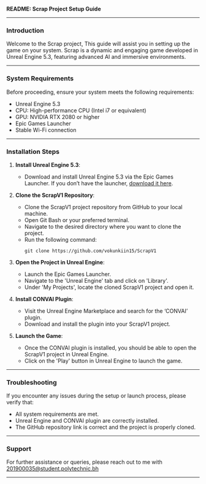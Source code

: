 **README: Scrap Project Setup Guide**

---

### Introduction
Welcome to the Scrap project, This guide will assist you in setting up the game on your system. Scrap is a dynamic and engaging game developed in Unreal Engine 5.3, featuring advanced AI and immersive environments.

---

### System Requirements
Before proceeding, ensure your system meets the following requirements:
- Unreal Engine 5.3
- CPU: High-performance CPU (Intel i7 or equivalent)
- GPU: NVIDIA RTX 2080 or higher
- Epic Games Launcher
- Stable Wi-Fi connection

---

### Installation Steps

1. **Install Unreal Engine 5.3**:
   - Download and install Unreal Engine 5.3 via the Epic Games Launcher. If you don’t have the launcher, [download it here](https://www.epicgames.com/store/en-US/download).

2. **Clone the ScrapV1 Repository**:
   - Clone the ScrapV1 project repository from GitHub to your local machine.
   - Open Git Bash or your preferred terminal.
   - Navigate to the desired directory where you want to clone the project.
   - Run the following command:
     ```
     git clone https://github.com/vokunkiin15/ScrapV1
     ```

3. **Open the Project in Unreal Engine**:
   - Launch the Epic Games Launcher.
   - Navigate to the 'Unreal Engine' tab and click on 'Library'.
   - Under 'My Projects', locate the cloned ScrapV1 project and open it.

4. **Install CONVAI Plugin**:
   - Visit the Unreal Engine Marketplace and search for the ‘CONVAI’ plugin.
   - Download and install the plugin into your ScrapV1 project.

5. **Launch the Game**:
   - Once the CONVAI plugin is installed, you should be able to open the ScrapV1 project in Unreal Engine.
   - Click on the 'Play' button in Unreal Engine to launch the game.

---

### Troubleshooting
If you encounter any issues during the setup or launch process, please verify that:
- All system requirements are met.
- Unreal Engine and CONVAI plugin are correctly installed.
- The GitHub repository link is correct and the project is properly cloned.

---

### Support
For further assistance or queries, please reach out to me with 201900035@student.polytechnic.bh

---
